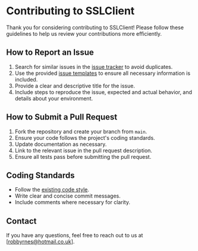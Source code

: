 # Contributing to SSLClient
Thank you for considering contributing to SSLClient! Please follow these guidelines to help us review your contributions more efficiently.

## How to Report an Issue
1. Search for similar issues in the [issue tracker](https://github.com/govorox/SSLClient/issues) to avoid duplicates.
2. Use the provided [issue templates](https://github.com/govorox/SSLClient/tree/master/.github/ISSUE_TEMPLATE) to ensure all necessary information is included.
3. Provide a clear and descriptive title for the issue.
4. Include steps to reproduce the issue, expected and actual behavior, and details about your environment.

## How to Submit a Pull Request
1. Fork the repository and create your branch from `main`.
2. Ensure your code follows the project's coding standards.
3. Update documentation as necessary.
4. Link to the relevant issue in the pull request description.
5. Ensure all tests pass before submitting the pull request.

## Coding Standards
- Follow the [existing code style](CODEGUIDE.md).
- Write clear and concise commit messages.
- Include comments where necessary for clarity.

## Contact
If you have any questions, feel free to reach out to us at [robbyrnes@hotmail.co.uk].
